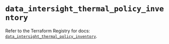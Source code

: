 # `data_intersight_thermal_policy_inventory`

Refer to the Terraform Registry for docs: [`data_intersight_thermal_policy_inventory`](https://registry.terraform.io/providers/ciscodevnet/intersight/1.0.71/docs/data-sources/thermal_policy_inventory).
